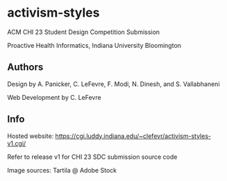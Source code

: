 # activism-styles
ACM CHI 23 Student Design Competition Submission

Proactive Health Informatics, Indiana University Bloomington

Authors
--
Design by A. Panicker, C. LeFevre, F. Modi, N. Dinesh, and S. Vallabhaneni

Web Development by C. LeFevre

Info
--
Hosted website: https://cgi.luddy.indiana.edu/~clefevr/activism-styles-v1.cgi/

Refer to release v1 for CHI 23 SDC submission source code

Image sources: Tartila @ Adobe Stock
